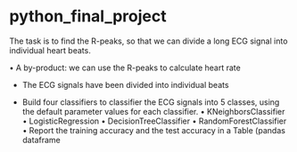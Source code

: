 # python_final_project


The task is to find the R-peaks, so that we can divide a long ECG signal
into individual heart beats.

• A by-product: we can use the R-peaks to calculate heart rate 
- The ECG signals have been divided into individual beats

- Build four classifiers to classifier the ECG signals into 5 classes, using the default parameter values
for each classifier.
• KNeighborsClassifier
• LogisticRegression
• DecisionTreeClassifier
• RandomForestClassifier
• Report the training accuracy and the test accuracy in a Table (pandas dataframe

